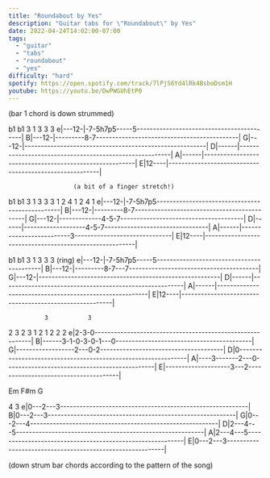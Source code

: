 ```yaml
---
title: "Roundabout by Yes"
description: "Guitar tabs for \"Roundabout\" by Yes"
date: 2022-04-24T14:02:00-07:00
tags:
  - "guitar"
  - "tabs"
  - "roundabout"
  - "yes"
difficulty: "hard"
spotify: https://open.spotify.com/track/7lPjS6Yd4lRk4BsboDsm1H
youtube: https://youtu.be/DwPWGUhEtP0
---
```


(bar 1 chord is down strummed)

  b1 b1   3 1 3   3 3
e|---12-|-7-5h7p5-----5------------------------------------------|
B|---12-|---------8-7--------------------------------------------|
G|---12-|--------------------------------------------------------|
D|------|--------------------------------------------------------|
A|------|--------------------------------------------------------|
E|12----|--------------------------------------------------------|

                      (a bit of a finger stretch!)
  b1 b1   3 1 3   3 3 1 2 4 1 2 4 1
e|---12-|-7-5h7p5------------------------------------------------|
B|---12-|---------8-7--------------------------------------------|
G|---12-|-------------4-5-7--------------------------------------|
D|------|-------------------4-5-7--------------------------------|
A|------|-------------------------3------------------------------|
E|12----|--------------------------------------------------------|

  b1 b1   3 1 3   3 3  (ring)
e|---12-|-7-5h7p5-----5------------------------------------------|
B|---12-|---------8-7---7----------------------------------------|
G|---12-|--------------------------------------------------------|
D|------|--------------------------------------------------------|
A|------|--------------------------------------------------------|
E|12----|--------------------------------------------------------|

              3           3
  2 3 2 3 1   2   1 2 2   2
e|2-3-0----------------------------------------------------------|
B|------3-1-0-3-0-1---0------------------------------------------|
G|------------------2---0-2--------------------------------------|
D|0--------------------------------------------------------------|
A|----3-------2---0----------------------------------------------|
E|--------------------3---2--------------------------------------|

 Em F#m   G

  4
  3
e|0---2---3----------------------------------------------------------|
B|0---2---3----------------------------------------------------------|
G|0---2---4----------------------------------------------------------|
D|2---4---5----------------------------------------------------------|
A|2---4---5----------------------------------------------------------|
E|0---2---3----------------------------------------------------------|

(down strum bar chords according to the pattern of the song)
